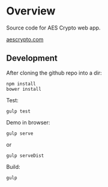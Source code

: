 # Overview

Source code for AES Crypto web app.

[aescrypto.com](http://aescrypto.com)

## Development

After cloning the github repo into a dir:

    npm install
    bower install

Test:

    gulp test

Demo in browser:

    gulp serve

or

    gulp serveDist

Build:

    gulp

